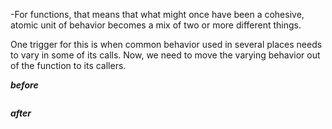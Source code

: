 -For functions, that means that what might once have been a cohesive, atomic unit of behavior becomes a mix of two or more different things.

One trigger for this is when common behavior used in several places needs to vary in some of its calls. Now, we need to move the varying behavior out of the function to its callers.

**_before_**

```javascript

```

**_after_**

```javascript

```
